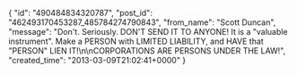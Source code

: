 {
   "id": "490484834320787",
   "post_id": "462493170453287_485784274790843",
   "from_name": "Scott Duncan",
   "message": "Don't. Seriously. DON'T SEND IT TO ANYONE! It is a \"valuable instrument\". Make a PERSON with LIMITED LIABILITY, and HAVE that \"PERSON\" LIEN IT!\n\nCORPORATIONS ARE PERSONS UNDER THE LAW!",
   "created_time": "2013-03-09T21:02:41+0000"
 }
